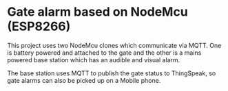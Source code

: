 # Gate alarm based on NodeMcu (ESP8266)

This project uses two NodeMcu clones which communicate via MQTT. One is battery
powered and attached to the gate and the other is a mains powered base station
which has an audible and visual alarm.

The base station uses MQTT to publish the gate status to ThingSpeak, so gate
alarms can also be picked up on a Mobile phone.
